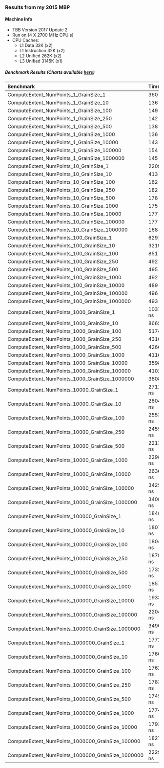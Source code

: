 ### Results from my 2015 MBP

#### Machine Info
- TBB Version 2017 Update 2
- Run on (4 X 2700 MHz CPU s)
- CPU Caches:
  - L1 Data 32K (x2)
  - L1 Instruction 32K (x2)
  - L2 Unified 262K (x2)
  - L3 Unified 3145K (x1)

##### Benchmark Results (Charts available [here](./charts_mac.pdf))

| Benchmark                                        | Time           | CPU      | Iterations|
|:-------------------------------------------------|:---------------|:---------|:-----------|
| ComputeExtent_NumPoints_1_GrainSize_1             |       360 ns |       357 ns |   1971492 | 
| ComputeExtent_NumPoints_1_GrainSize_10            |       136 ns |       134 ns |   5042501 |
| ComputeExtent_NumPoints_1_GrainSize_100           |       149 ns |       148 ns |   4701678 |
| ComputeExtent_NumPoints_1_GrainSize_250           |       142 ns |       141 ns |   4676081 |
| ComputeExtent_NumPoints_1_GrainSize_500           |       138 ns |       137 ns |   4968838 |
| ComputeExtent_NumPoints_1_GrainSize_1000          |       136 ns |       135 ns |   5257939 |
| ComputeExtent_NumPoints_1_GrainSize_10000         |       143 ns |       142 ns |   4605324 |
| ComputeExtent_NumPoints_1_GrainSize_100000        |       154 ns |       150 ns |   4564334 |
| ComputeExtent_NumPoints_1_GrainSize_1000000       |       145 ns |       144 ns |   5033002 |
| ComputeExtent_NumPoints_10_GrainSize_1            |      2209 ns |      2188 ns |    306176 |
| ComputeExtent_NumPoints_10_GrainSize_10           |       413 ns |       408 ns |   1709769 |
| ComputeExtent_NumPoints_10_GrainSize_100          |       162 ns |       160 ns |   4136774 |
| ComputeExtent_NumPoints_10_GrainSize_250          |       182 ns |       179 ns |   4055174 |
| ComputeExtent_NumPoints_10_GrainSize_500          |       178 ns |       176 ns |   3763319 |
| ComputeExtent_NumPoints_10_GrainSize_1000         |       175 ns |       174 ns |   4068656 |
| ComputeExtent_NumPoints_10_GrainSize_10000        |       177 ns |       176 ns |   4091390 |
| ComputeExtent_NumPoints_10_GrainSize_100000       |       177 ns |       175 ns |   3954735 |
| ComputeExtent_NumPoints_10_GrainSize_1000000      |       168 ns |       167 ns |   3790627 |
| ComputeExtent_NumPoints_100_GrainSize_1           |      6297 ns |      6150 ns |     85092 |
| ComputeExtent_NumPoints_100_GrainSize_10          |      3219 ns |      3190 ns |    217134 |
| ComputeExtent_NumPoints_100_GrainSize_100         |       851 ns |       844 ns |    833442 |
| ComputeExtent_NumPoints_100_GrainSize_250         |       492 ns |       487 ns |   1572023 |
| ComputeExtent_NumPoints_100_GrainSize_500         |       495 ns |       492 ns |   1362530 |
| ComputeExtent_NumPoints_100_GrainSize_1000        |       492 ns |       489 ns |   1305702 |
| ComputeExtent_NumPoints_100_GrainSize_10000       |       489 ns |       486 ns |   1297161 |
| ComputeExtent_NumPoints_100_GrainSize_100000      |       496 ns |       491 ns |   1263082 |
| ComputeExtent_NumPoints_100_GrainSize_1000000     |       493 ns |       490 ns |   1345999 |
| ComputeExtent_NumPoints_1000_GrainSize_1          |     10377 ns |     10209 ns |     64478 |
| ComputeExtent_NumPoints_1000_GrainSize_10         |      8665 ns |      8533 ns |     77218 |
| ComputeExtent_NumPoints_1000_GrainSize_100        |      5174 ns |      5123 ns |    122837 |
| ComputeExtent_NumPoints_1000_GrainSize_250        |      4310 ns |      4256 ns |    163067 |
| ComputeExtent_NumPoints_1000_GrainSize_500        |      4260 ns |      4129 ns |    168108 |
| ComputeExtent_NumPoints_1000_GrainSize_1000       |      4116 ns |      4073 ns |    167424 |
| ComputeExtent_NumPoints_1000_GrainSize_10000      |      3598 ns |      3547 ns |    204160 |
| ComputeExtent_NumPoints_1000_GrainSize_100000     |      4102 ns |      3935 ns |    196128 |
| ComputeExtent_NumPoints_1000_GrainSize_1000000    |      3608 ns |      3552 ns |    199213 |
| ComputeExtent_NumPoints_10000_GrainSize_1         |     27115 ns |     26667 ns |     23576 |
| ComputeExtent_NumPoints_10000_GrainSize_10        |     28049 ns |     27526 ns |     24454 |
| ComputeExtent_NumPoints_10000_GrainSize_100       |     25531 ns |     24928 ns |     27184 |
| ComputeExtent_NumPoints_10000_GrainSize_250       |     24556 ns |     23928 ns |     30113 |
| ComputeExtent_NumPoints_10000_GrainSize_500       |     22135 ns |     21744 ns |     31491 |
| ComputeExtent_NumPoints_10000_GrainSize_1000      |     22983 ns |     22360 ns |     29873 |
| ComputeExtent_NumPoints_10000_GrainSize_10000     |     26361 ns |     24958 ns |     27165 |
| ComputeExtent_NumPoints_10000_GrainSize_100000    |     34252 ns |     33592 ns |     21683 |
| ComputeExtent_NumPoints_10000_GrainSize_1000000   |     34080 ns |     33687 ns |     20232 |
| ComputeExtent_NumPoints_100000_GrainSize_1        |    184846 ns |    177147 ns |      3746 |
| ComputeExtent_NumPoints_100000_GrainSize_10       |    180728 ns |    173217 ns |      3717 |
| ComputeExtent_NumPoints_100000_GrainSize_100      |    180444 ns |    173233 ns |      3749 |
| ComputeExtent_NumPoints_100000_GrainSize_250      |    187912 ns |    178554 ns |      3875 |
| ComputeExtent_NumPoints_100000_GrainSize_500      |    173230 ns |    167567 ns |      3540 |
| ComputeExtent_NumPoints_100000_GrainSize_1000     |    185764 ns |    177560 ns |      3639 |
| ComputeExtent_NumPoints_100000_GrainSize_10000    |    193366 ns |    183702 ns |      3555 |
| ComputeExtent_NumPoints_100000_GrainSize_100000   |    220480 ns |    211058 ns |      3163 |
| ComputeExtent_NumPoints_100000_GrainSize_1000000  |    349067 ns |    341615 ns |      2122 |
| ComputeExtent_NumPoints_1000000_GrainSize_1       |   1772632 ns |   1591260 ns |       438 |
| ComputeExtent_NumPoints_1000000_GrainSize_10      |   1766228 ns |   1598911 ns |       448 |
| ComputeExtent_NumPoints_1000000_GrainSize_100     |   1762174 ns |   1564897 ns |       455 |
| ComputeExtent_NumPoints_1000000_GrainSize_250     |   1783183 ns |   1603150 ns |       427 |
| ComputeExtent_NumPoints_1000000_GrainSize_500     |   1745509 ns |   1581793 ns |       440 |
| ComputeExtent_NumPoints_1000000_GrainSize_1000    |   1774318 ns |   1580630 ns |       438 |
| ComputeExtent_NumPoints_1000000_GrainSize_10000   |   1793116 ns |   1631318 ns |       421 |
| ComputeExtent_NumPoints_1000000_GrainSize_100000  |   1827044 ns |   1677414 ns |       415 |
| ComputeExtent_NumPoints_1000000_GrainSize_1000000 |   2229294 ns |   2169966 ns |       320 |
